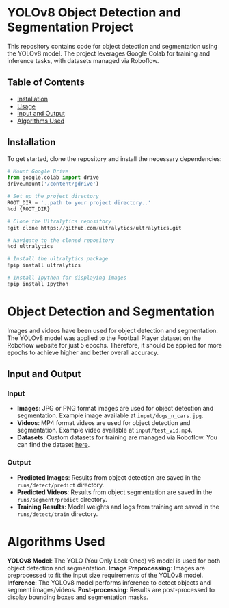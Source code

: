 # YOLOv8 Object Detection and Segmentation Project

This repository contains code for object detection and segmentation using the YOLOv8 model. The project leverages Google Colab for training and inference tasks, with datasets managed via Roboflow.

## Table of Contents
- [Installation](#installation)
- [Usage](#usage)
- [Input and Output](#input-and-output)
- [Algorithms Used](#algorithms-used)

## Installation

To get started, clone the repository and install the necessary dependencies:

```python
# Mount Google Drive
from google.colab import drive
drive.mount('/content/gdrive')

# Set up the project directory
ROOT_DIR = '..path to your project directory..'
%cd {ROOT_DIR}

# Clone the Ultralytics repository
!git clone https://github.com/ultralytics/ultralytics.git

# Navigate to the cloned repository
%cd ultralytics

# Install the ultralytics package
!pip install ultralytics

# Install Ipython for displaying images
!pip install Ipython
```

# Object Detection and Segmentation
Images and videos have been used for object detection and segmentation. The YOLOv8 model was applied to the Football Player dataset on the Roboflow website for just 5 epochs. Therefore, it should be applied for more epochs to achieve higher and better overall accuracy.

## Input and Output

### Input

- **Images**: JPG or PNG format images are used for object detection and segmentation. Example image available at `input/dogs_n_cars.jpg`.
- **Videos**: MP4 format videos are used for object detection and segmentation. Example video available at `input/test_vid.mp4`.
- **Datasets**: Custom datasets for training are managed via Roboflow. You can find the dataset [here](https://universe.roboflow.com/bronkscottema/football-player-detection).

### Output

- **Predicted Images**: Results from object detection are saved in the `runs/detect/predict` directory.
- **Predicted Videos**: Results from object segmentation are saved in the `runs/segment/predict` directory.
- **Training Results**: Model weights and logs from training are saved in the `runs/detect/train` directory.


# Algorithms Used

**YOLOv8 Model**: The YOLO (You Only Look Once) v8 model is used for both object detection and segmentation.
**Image Preprocessing**: Images are preprocessed to fit the input size requirements of the YOLOv8 model.
**Inference**: The YOLOv8 model performs inference to detect objects and segment images/videos.
**Post-processing**: Results are post-processed to display bounding boxes and segmentation masks.
